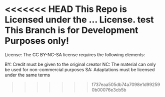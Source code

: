 <<<<<<< HEAD
This Repo is Licensed under the ... License.
test
This Branch is for Development Purposes only!
=======
License:
The CC BY-NC-SA license requires the following elements:

BY: Credit must be given to the original creator
NC: The material can only be used for non-commercial purposes
SA: Adaptations must be licensed under the same terms
>>>>>>> f737eaa505db74a7098e1d992590b00076e3cb5b
